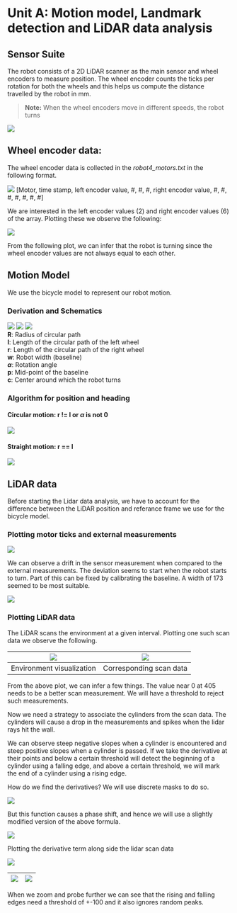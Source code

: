 # Unit A: Motion model, Landmark detection and LiDAR data analysis
## Sensor Suite
The robot consists of a 2D LiDAR scanner as the main sensor and wheel encoders to measure position. The wheel encoder counts the ticks per rotation for both the wheels and this helps us compute the distance travelled by the robot in mm. 
> **Note:**
> When the wheel encoders move in different speeds, the robot turns

![](../assets/img3.png)

## Wheel encoder data:
The wheel encoder data is collected in the *robot4_motors.txt* in the following format. 

![](../assets/img4.png)
[Motor, time stamp, left encoder value, #, #, #, right encoder value, #, #, #, #, #, #, #]  

We are interested in the left encoder values (2) and right encoder values (6) of the array. Plotting these we observe the following:

![](../assets/img5.png)

From the following plot, we can infer that the robot is turning since the wheel encoder values are not always equal to each other. 

## Motion Model
We use the bicycle model to represent our robot motion. 

### Derivation and Schematics
![](../assets/img6.png)
![](../assets/img7.png)
![](../assets/img8.png)  
**R**: Radius of circular path  
**l**: Length of the circular path of the left wheel   
**r**: Length of the circular path of the right wheel  
**w**: Robot width (baseline)  
**$\alpha$**: Rotation angle  
**p**: Mid-point of the baseline  
**c**: Center around which the robot turns

### Algorithm for position and heading
#### Circular motion: r != l or $\alpha$ is not 0
![](../assets/img9.png)

#### Straight motion: r == l
![](../assets/img10.png)

## LiDAR data
Before starting the Lidar data analysis, we have to account for the difference between the LiDAR position and referance frame we use for the bicycle model. 

### Plotting motor ticks and external measurements
![](../assets/img11.png)

We can observe a drift in the sensor measurement when compared to the external measurements. The deviation seems to start when the robot starts to turn. Part of this can be fixed by calibrating the baseline. A width of 173 seemed to be most suitable.

![](../assets/img12.png)

### Plotting LiDAR data
The LiDAR scans the environment at a given interval. Plotting one such scan data we observe the following.

|![](../assets/img14.png)|![](../assets/img13.png)|
|--|--|
|Environment visualization|Corresponding scan data|

From the above plot, we can infer a few things. The value near 0 at 405 needs to be a better scan measurement. We will have a threshold to reject such measurements.

Now we need a strategy to associate the cylinders from the scan data. The cylinders will cause a drop in the measurements and spikes when the lidar rays hit the wall.

We can observe steep negative slopes when a cylinder is encountered and steep positive slopes when a cylinder is passed. If we take the derivative at their points and below a certain threshold will detect the beginning of a cylinder using a falling edge, and above a certain threshold, we will mark the end of a cylinder using a rising edge.

How do we find the derivatives?
We will use discrete masks to do so. 

![](../assets/img15.png)

But this function causes a phase shift, and hence we will use a slightly modified version of the above formula.

![](../assets/img16.png)

Plotting the derivative term along side the lidar scan data

![](../assets/img17.png)

|![](../assets/img18.png)|![](../assets/img19.png)|
|--|--|

When we zoom and probe further we can see that the rising and falling edges need a threshold of +-100 and it also ignores random peaks.

